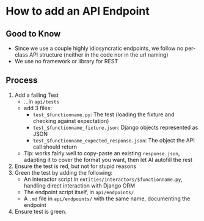 # How to add an API Endpoint

## Good to Know

- Since we use a couple highly idiosyncratic endpoints, we follow no per-class API structure (neither in the code nor in the url naming)
- We use no framework or library for REST 

## Process

1. Add a failing Test
   - ...in `api/tests`
   - add 3 files:
     - `test_$functionname.py`: The test (loading the fixture and checking against expectation)
     - `test_$functionname_fixture.json`: Django objects represented as JSON
     - `test_$functionname_expected_response.json`: The object the API call should return
   - Tip: works fairly well to copy-paste an existing `response.json`, adapting it to cover the format you want, then let AI autofill the rest
2. Ensure the test is red, but not for stupid reasons
3. Green the test by adding the following:
   - An interactor script in `entities/interactors/$functionname.py`, handling direct interaction with Django ORM
   - The endpoint script itself, in `api/endpoints/`
   - A `.md` file in `api/endpoints/` with the same name, documenting the endpoint
4. Ensure test is green. 